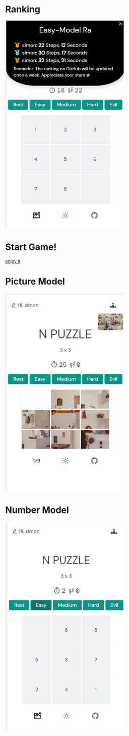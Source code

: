 # Ranking
![ranking](/public/rank.png)

# Start Game!
[enjoy it](http://www.hejian.club:8080/n-puzzle/)

# Picture Model
![N-Puzzle](/public/pic.jpg)

# Number Model
![N-Puzzle](/public/num.jpg)
